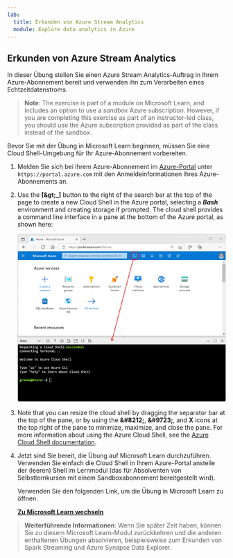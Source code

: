 ```yaml
---
lab:
  title: Erkunden von Azure Stream Analytics
  module: Explore data analytics in Azure
---
```


## <a name="explore-azure-stream-analytics"></a>Erkunden von Azure Stream Analytics

In dieser Übung stellen Sie einen Azure Stream Analytics-Auftrag in Ihrem Azure-Abonnement bereit und verwenden ihn zum Verarbeiten eines Echtzeitdatenstroms.

> <bpt id="p1">**</bpt>Note<ept id="p1">**</ept>: The exercise is part of a module on Microsoft Learn, and includes an option to use a <bpt id="p2">*</bpt>sandbox<ept id="p2">*</ept> Azure subscription. However, if you are completing this exercise as part of an instructor-led class, you should use the Azure subscription provided as part of the class instead of the sandbox.

Bevor Sie mit der Übung in Microsoft Learn beginnen, müssen Sie eine Cloud Shell-Umgebung für Ihr Azure-Abonnement vorbereiten.

1. Melden Sie sich bei Ihrem Azure-Abonnement im [Azure-Portal](https://portal.azure.com) unter `https://portal.azure.com` mit den Anmeldeinformationen Ihres Azure-Abonnements an.
2. Use the <bpt id="p1">**</bpt>[<ph id="ph1">\&gt;</ph>_]<ept id="p1">**</ept> button to the right of the search bar at the top of the page to create a new Cloud Shell in the Azure portal, selecting a <bpt id="p2">***</bpt>Bash<ept id="p2">***</ept> environment and creating storage if prompted. The cloud shell provides a command line interface in a pane at the bottom of the Azure portal, as shown here:

    ![Azure-Portal mit einem Cloud Shell-Bereich](./images/cloud-shell.png)

3. Note that you can resize the cloud shell by dragging the separator bar at the top of the pane, or by using the <bpt id="p1">**</bpt>&amp;#8212;<ept id="p1">**</ept>, <bpt id="p2">**</bpt>&amp;#9723;<ept id="p2">**</ept>, and <bpt id="p3">**</bpt>X<ept id="p3">**</ept> icons at the top right of the pane to minimize, maximize, and close the pane. For more information about using the Azure Cloud Shell, see the <bpt id="p1">[</bpt>Azure Cloud Shell documentation<ept id="p1">](https://docs.microsoft.com/azure/cloud-shell/overview)</ept>.

4. Jetzt sind Sie bereit, die Übung auf Microsoft Learn durchzuführen. Verwenden Sie einfach die Cloud Shell in Ihrem Azure-Portal anstelle der (leeren) Shell im Lernmodul (das für Absolventen von Selbstlernkursen mit einem Sandboxabonnement bereitgestellt wird).

    Verwenden Sie den folgenden Link, um die Übung in Microsoft Learn zu öffnen.

    **[Zu Microsoft Learn wechseln](https://docs.microsoft.com/learn/modules/explore-fundamentals-stream-processing/5-exercise-stream-analytics#create-azure-resources)**

> **Weiterführende Informationen**: Wenn Sie später Zeit haben, können Sie zu diesem Microsoft Learn-Modul zurückkehren und die anderen enthaltenen Übungen absolvieren, beispielsweise zum Erkunden von Spark Streaming und Azure Synapse Data Explorer.
